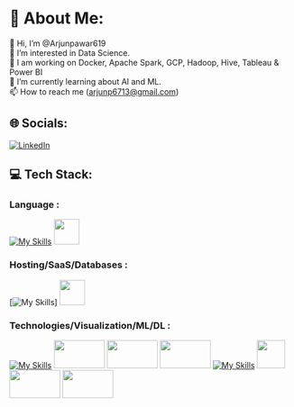 
# 💫 About Me:
👋 Hi, I’m @Arjunpawar619<br>👀 I’m interested in Data Science.<br>🔭 I am working on Docker, Apache Spark, GCP, Hadoop, Hive, Tableau & Power BI<br>🌱 I’m currently learning about AI and ML.<br>📫 How to reach me (arjunp6713@gmail.com)


## 🌐 Socials:
[![LinkedIn](https://img.shields.io/badge/LinkedIn-%230077B5.svg?logo=linkedin&logoColor=white)](https://linkedin.com/in/https://www.linkedin.com/in/arjunpawar007) 

## 💻 Tech Stack:
### Language :                               

[![My Skills](https://skillicons.dev/icons?i=python,java,js)](https://skillicons.dev) <img width="45" height="45" src="https://user-images.githubusercontent.com/75730717/212503437-aa1eb2a7-ec73-4a04-a9b5-099a1e0eefd9.png"/> 

### Hosting/SaaS/Databases :

[![My Skills](https://skillicons.dev/icons?i=gcp,aws,heroku,cassandra,mysql,mongodb,postgres,sqlite)]
<img width="45" height="45" src="https://upload.wikimedia.org/wikipedia/commons/thumb/b/b5/DBeaver_logo.svg/800px-DBeaver_logo.svg.png"/>

### Technologies/Visualization/ML/DL :

[![My Skills](https://skillicons.dev/icons?i=docker,flask,git,github)](https://skillicons.dev)
<img width="90" height="50" src="https://logos-world.net/wp-content/uploads/2021/10/Tableau-Emblem.png"/>
<img width="90" height="50" src="https://logos-world.net/wp-content/uploads/2022/02/Microsoft-Power-BI-Symbol.png"/>
<img width="90" height="50" src="https://www.techrepublic.com/wp-content/uploads/2014/02/hadoop.logo.tr.jpg"/>
[![My Skills](https://skillicons.dev/icons?i=pytorch,tensorflow)](https://skillicons.dev)
<img width="50" height="50" src="https://upload.wikimedia.org/wikipedia/commons/thumb/a/ae/Keras_logo.svg/2048px-Keras_logo.svg.png"/>
<img width="90" height="50" src="https://d3f1iyfxxz8i1e.cloudfront.net/courses/course_image/da615a681b8d.png"/>
<img width="90" height="50" src="https://www.fullstackpython.com/img/logos/scipy.png"/>

